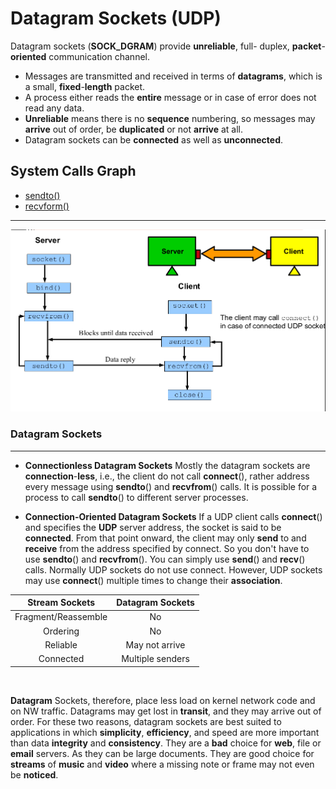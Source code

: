 # Datagram Sockets (UDP)

Datagram sockets (**SOCK_DGRAM**) provide **unreliable**, full-
duplex, **packet**-**oriented** communication channel.

- Messages are transmitted and received in terms of **datagrams**,
which is a small, **fixed**-**length** packet.
- A process either reads the **entire** message or in case of error does
not read any data.
- **Unreliable** means there is no **sequence** numbering, so messages
may **arrive** out of order, be **duplicated** or not **arrive** at all.
- Datagram sockets can be **connected** as well as **unconnected**.

## System Calls Graph


- [sendto()](../socketfunctions.md)
- [recvform()](../socketfunctions.md)

---

![System calls](../../img/udpsocket.png)
### Datagram Sockets

---

- **Connectionless Datagram Sockets** Mostly the datagram sockets
are **connection**-**less**, i.e., the client do not call **connect**(), rather
address every message using **sendto**() and **recvfrom**()
calls. It is possible for a process to call **sendto**() to different
server processes.

- **Connection-Oriented Datagram Sockets** If a UDP client calls
**connect**() and specifies the **UDP** server address, the socket is
said to be **connected**. From that point onward, the client may only
**send** to and **receive** from the address specified by connect. So you
don't have to use **sendto**() and **recvfrom**(). You can simply
use **send**() and **recv**() calls. Normally UDP sockets do not
use connect. However, UDP sockets may use **connect**()
multiple times to change their **association**.

Stream Sockets | Datagram Sockets |
|:----------------:|:--------------------:|
Fragment/Reassemble| No
Ordering           | No
Reliable           | May not arrive
Connected          | Multiple senders

<br>

**Datagram** Sockets, therefore, place less load on kernel network
code and on NW traffic. Datagrams may get lost in **transit**, and
they may arrive out of order. For these two reasons, datagram
sockets are best suited to applications in which **simplicity**,
**efficiency**, and speed are more important than data **integrity** and
**consistency**. They are a **bad** choice for **web**, file or **email** servers.
As they can be large documents. They are good choice for **streams**
of **music** and **video** where a missing note or frame may not even
be **noticed**.